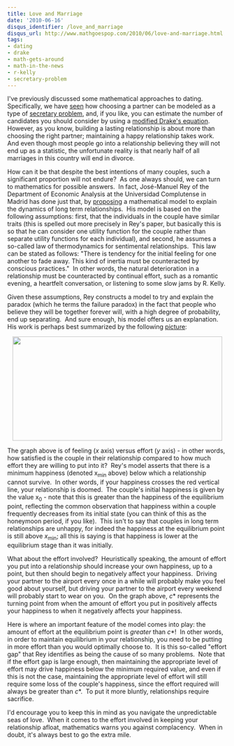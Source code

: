 ```yaml
---
title: Love and Marriage
date: '2010-06-16'
disqus_identifier: /love_and_marriage
disqus_url: http://www.mathgoespop.com/2010/06/love-and-marriage.html
tags:
- dating
- drake
- math-gets-around
- math-in-the-news
- r-kelly
- secretary-problem
---
```

<p>I've previously discussed some mathematical approaches to dating.  Specifically, we have <a href="http://www.mathgoespop.com/2008/08/math-gets-around-dating.html">seen</a> how choosing a partner can be modeled as a type of <a href="http://en.wikipedia.org/wiki/Secretary_problem">secretary problem</a>, and, if you like, you can estimate the number of candidates you should consider by using a <a href="http://www.mathgoespop.com/2010/02/finding-love-with-a-modified-drakes-equation.html">modified Drake's equation</a>.  However, as you know, building a lasting relationship is about more than choosing the right partner; maintaining a happy relationship takes work.  And even though most people go into a relationship believing they will not end up as a statistic, the unfortunate reality is that nearly half of all marriages in this country will end in divorce.</p>

<p>How can it be that despite the best intentions of many couples, such a significant proportion will not endure?  As one always should, we can turn to mathematics for possible answers.  In fact, José-Manuel Rey of the Department of Economic Analysis at the Universidad Complutense in  Madrid has done just that, by <a href="http://www.plosone.org/article/info:doi%2F10.1371%2Fjournal.pone.0009881">proposing</a> a mathematical model to explain the dynamics of long term relationships.  His model is based on the following assumptions: first, that the individuals in the couple have similar traits (this is spelled out more precisely in Rey's paper, but basically this is so that he can consider one utility function for the couple rather than separate utility functions for each individual), and second, he assumes a so-called law of thermodynamics for sentimental relationships.  This law can be stated as follows: "There is tendency for the initial feeling for one another to fade away. This kind of inertia must be counteracted by conscious practices."  In other words, the natural deterioration in a relationship must be counteracted by continual effort, such as a romantic evening, a heartfelt conversation, or listening to some slow jams by R. Kelly.</p>

<p>Given these assumptions, Rey constructs a model to try and explain the paradox (which he terms the failure paradox) in the fact that people who believe they will be together forever will, with a high degree of probability, end up separating.  And sure enough, his model offers us an explanation.  His work is perhaps best summarized by the following <a href="http://www.physorg.com/news193298961.html">picture</a>:</p>

<p style="text-align:center;"><img src="http://cdn.physorg.com/newman/gfx/news/hires/journal_pone_0009881_g004.jpg" alt="" width="480" height="238" /></p>

<p>The graph above is of feeling (<em>x</em> axis) versus effort (<em>y</em> axis) - in other words, how satisfied is the couple in their relationship compared to how much effort they are willing to put into it?  Rey's model asserts that there is a minimum happiness (denoted x<sub>min</sub> above) below which a relationship cannot survive.  In other words, if your happiness crosses the red vertical line, your relationship is doomed.  The couple's initial happiness is given by the value x<sub>0</sub> - note that this is greater than the happiness of the equilibrium point, reflecting the common observation that happiness within a couple frequently decreases from its initial state (you can think of this as the honeymoon period, if you like).  This isn't to say that couples in long term relationships are unhappy, for indeed the happiness at the equilibrium point is still above <em>x</em><sub>min</sub>; all this is saying is that happiness is lower at the equilibrium stage than it was initially.</p>

<p>What about the effort involved?  Heuristically speaking, the amount of effort you put into a relationship should increase your own happiness, up to a point, but then should begin to negatively affect your happiness.  Driving your partner to the airport every once in a while will probably make you feel good about yourself, but driving your partner to the airport every weekend will probably start to wear on you.  On the graph above, <em>c</em>* represents the turning point from when the amount of effort you put in positively affects your happiness to when it negatively affects your happiness.</p>

<p>Here is where an important feature of the model comes into play: the amount of effort at the equilibrium point is <em>greater</em> than <em>c</em>*!  In other words, in order to maintain equilibrium in your relationship, you need to be putting in more effort than you would optimally choose to.  It is this so-called "effort gap" that Rey identifies as being the cause of so many problems.  Note that if the effort gap is large enough, then maintaining the appropriate level of effort may drive happiness below the minimum required value, and even if this is not the case, maintaining the appropriate level of effort will still require some loss of the couple's happiness, since the effort required will always be greater than <em>c</em>*.  To put it more bluntly, relationships require sacrifice.</p>

<p>I'd encourage you to keep this in mind as you navigate the unpredictable seas of love.  When it comes to the effort involved in keeping your relationship afloat, mathematics warns you against complacency.  When in doubt, it's always best to go the extra mile.</p>